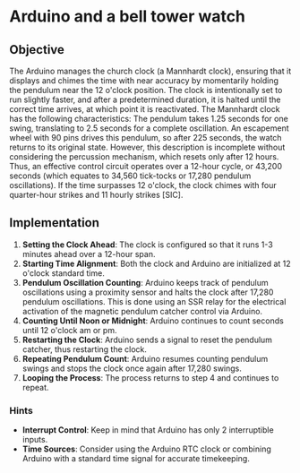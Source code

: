# Arduino and a bell tower watch

## Objective

The Arduino manages the church clock (a Mannhardt clock), ensuring that it displays and chimes the time with near accuracy by momentarily holding the pendulum near the 12 o'clock position. The clock is intentionally set to run slightly faster, and after a predetermined duration, it is halted until the correct time arrives, at which point it is reactivated.
The Mannhardt clock has the following characteristics: The pendulum takes 1.25 seconds for one swing, translating to 2.5 seconds for a complete oscillation. An escapement wheel with 90 pins drives this pendulum, so after 225 seconds, the watch returns to its original state. However, this description is incomplete without considering the percussion mechanism, which resets only after 12 hours. Thus, an effective control circuit operates over a 12-hour cycle, or 43,200 seconds (which equates to 34,560 tick-tocks or 17,280 pendulum oscillations).
If the time surpasses 12 o'clock, the clock chimes with four quarter-hour strikes and 11 hourly strikes [SIC].

## Implementation

1. **Setting the Clock Ahead**: The clock is configured so that it runs 1-3 minutes ahead over a 12-hour span.
2. **Starting Time Alignment**: Both the clock and Arduino are initialized at 12 o'clock standard time.
3. **Pendulum Oscillation Counting**: Arduino keeps track of pendulum oscillations using a proximity sensor and halts the clock after 17,280 pendulum oscillations. This is done using an SSR relay for the electrical activation of the magnetic pendulum catcher control via Arduino.
4. **Counting Until Noon or Midnight**: Arduino continues to count seconds until 12 o'clock am or pm.
5. **Restarting the Clock**: Arduino sends a signal to reset the pendulum catcher, thus restarting the clock.
6. **Repeating Pendulum Count**: Arduino resumes counting pendulum swings and stops the clock once again after 17,280 swings.
7. **Looping the Process**: The process returns to step 4 and continues to repeat.

### Hints

- **Interrupt Control**: Keep in mind that Arduino has only 2 interruptible inputs.
- **Time Sources**: Consider using the Arduino RTC clock or combining Arduino with a standard time signal for accurate timekeeping.
  